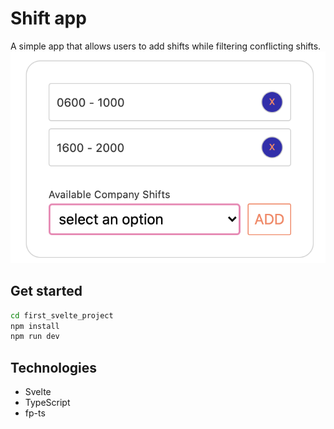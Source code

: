 # Shift app

A simple app that allows users to add shifts while filtering conflicting shifts.
![vehicle filter](https://github.com/emilylhansen/first_svelte_project/blob/master/src/shift_image.png)

## Get started

```bash
cd first_svelte_project
npm install
npm run dev

```

## Technologies

- Svelte
- TypeScript
- fp-ts
